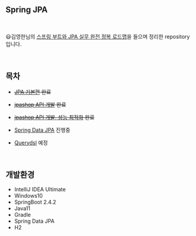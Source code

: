 
## Spring JPA

<br/>

😃김영한님의 [스프링 부트와 JPA 실무 완전 정복 로드맵](https://www.inflearn.com/roadmaps/149)을 들으며 정리한 repository입니다.

<br/>

## 목차

* ~~[JPA 기본편](https://www.inflearn.com/course/ORM-JPA-Basic/dashboard) 완료~~

* ~~[jpashop API 개발](https://www.inflearn.com/course/%EC%8A%A4%ED%94%84%EB%A7%81%EB%B6%80%ED%8A%B8-JPA-%ED%99%9C%EC%9A%A9-1/dashboard) 완료~~

* ~~[jpashop API 개발, 성능 최적화](https://www.inflearn.com/course/%EC%8A%A4%ED%94%84%EB%A7%81%EB%B6%80%ED%8A%B8-JPA-API%EA%B0%9C%EB%B0%9C-%EC%84%B1%EB%8A%A5%EC%B5%9C%EC%A0%81%ED%99%94#) 완료~~

* [Spring Data JPA](https://www.inflearn.com/course/%EC%8A%A4%ED%94%84%EB%A7%81-%EB%8D%B0%EC%9D%B4%ED%84%B0-JPA-%EC%8B%A4%EC%A0%84#) 진행중

* [Querydsl](https://www.inflearn.com/course/Querydsl-%EC%8B%A4%EC%A0%84#) 예정

<br/>

## 개발환경

* IntelliJ IDEA Ultimate
* Windows10
* SpringBoot 2.4.2
* Java11
* Gradle
* Spring Data JPA
* H2
